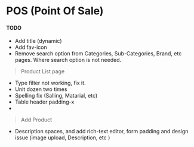 # POS (Point Of Sale)

#### TODO 

- Add title (dynamic)
- Add fav-icon 
- Remove search option from Categories, Sub-Categories, Brand, etc pages. Where search option is not needed.


> Product List page
- Type filter not working, fix it. 
- Unit dozen two times 
- Spelling fix (Salling, Matarial, etc)
- Table header padding-x
- 

> Add Product
- Description spaces, and add rich-text editor, form padding and design issue (image upload, Description, etc )
